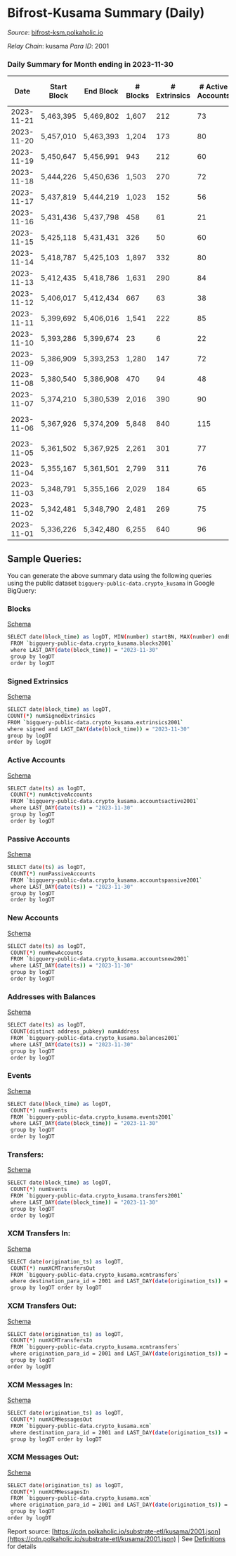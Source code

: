 # Bifrost-Kusama Summary (Daily)

_Source_: [bifrost-ksm.polkaholic.io](https://bifrost-ksm.polkaholic.io)

*Relay Chain*: kusama
*Para ID*: 2001



### Daily Summary for Month ending in 2023-11-30


| Date    | Start Block | End Block | # Blocks | # Extrinsics | # Active Accounts | # Passive Accounts | # New Accounts | # Addresses | # Events  | # Transfers ($USD) | # XCM Transfers In ($USD) | # XCM Transfers Out ($USD) | # XCM In | # XCM Out | Issues |
|---------|-------------|-----------|----------|--------------|-------------------|--------------------|----------------|-------------|-----------|--------------------|---------------------------|----------------------------|----------|-----------|--------|
| 2023-11-21 | 5,463,395 | 5,469,802 | 1,607 | 212 | 73 | 436 | 24 | 102,913 | 9,270 | 2,047 ($13,951.20) | 18 ($2,321.01) | 5  | 15 | 9 |  |
| 2023-11-20 | 5,457,010 | 5,463,393 | 1,204 | 173 | 80 | 440 | 20 | 102,891 | 7,422 | 1,739 ($6,995.75) | 28 ($384.92) | 11  | 1 | 3 |  |
| 2023-11-19 | 5,450,647 | 5,456,991 | 943 | 212 | 60 | 437 | 10 | 102,872 | 7,007 | 1,601 ($6,084.71) | 25 ($104.60) | 5 ($4,660.91) | 26 | 34 |  |
| 2023-11-18 | 5,444,226 | 5,450,636 | 1,503 | 270 | 72 | 471 | 16 | 102,863 | 10,500 | 2,525 ($35,406.90) | 31 ($28,968.87) | 3 ($4,277.54) | 40 | 39 |  |
| 2023-11-17 | 5,437,819 | 5,444,219 | 1,023 | 152 | 56 | 465 | 8 | 102,848 | 7,207 | 1,868 ($8,203.17) | 29 ($1,157.22) | 9 ($427.71) | 73 | 89 |  |
| 2023-11-16 | 5,431,436 | 5,437,798 | 458 | 61 | 21 | 127 | 6 | 102,842 | 1,876 | 213 ($4,218.55) | 30 ($8,686.37) | 4 ($260.02) | 82 | 80 |  |
| 2023-11-15 | 5,425,118 | 5,431,431 | 326 | 50 | 60 | 277 | 19 | 102,837 | 2,401 | 636 ($2,053.10) | 35 ($3,268.39) | 7 ($3,408.47) | 135 | 137 |  |
| 2023-11-14 | 5,418,787 | 5,425,103 | 1,897 | 332 | 80 | 466 | 11 | 102,820 | 12,865 | 3,032 ($17,403.33) | 31 ($2,142.49) | 4 ($171.47) | 58 | 62 |  |
| 2023-11-13 | 5,412,435 | 5,418,786 | 1,631 | 290 | 84 | 441 | 4 | 102,812 | 9,622 | 1,890 ($31,735.74) | 42 ($15,855.71) | 5 ($3,990.94) | 115 | 122 |  |
| 2023-11-12 | 5,406,017 | 5,412,434 | 667 | 63 | 38 |  |  | 102,810 | 4,331 | 1,180 ($9,530.52) | 40 ($4,471.62) |   | 113 | 112 |  |
| 2023-11-11 | 5,399,692 | 5,406,016 | 1,541 | 222 | 85 | 492 | 35 | 102,796 | 9,182 | 2,057 ($26,568.20) | 35 ($26,899.58) | 1 ($146.53) | 52 | 46 |  |
| 2023-11-10 | 5,393,286 | 5,399,674 | 23 | 6 | 22 | 49 |  | 102,761 | 203 | 55 ($6,031.30) | 35 ($10,881.27) | 2 ($781.22) | 70 | 59 |  |
| 2023-11-09 | 5,386,909 | 5,393,253 | 1,280 | 147 | 72 | 465 | 11 | 102,751 | 9,249 | 2,627 ($18,594.36) | 50 ($7,371.00) | 7 ($645.43) | 78 | 91 |  |
| 2023-11-08 | 5,380,540 | 5,386,908 | 470 | 94 | 48 | 180 |  | 102,740 | 2,686 | 417 ($3,418.19) | 47 ($6,363.65) | 3 ($15,165.04) | 90 | 73 |  |
| 2023-11-07 | 5,374,210 | 5,380,539 | 2,016 | 390 | 90 |  | 9 | 102,736 | 14,040 | 3,337 ($58,614.34) | 40 ($2,479.65) | 29  | 165 | 157 |  |
| 2023-11-06 | 5,367,926 | 5,374,209 | 5,848 | 840 | 115 | 487 | 13 | 102,728 | 36,891 | 9,004 ($91,571.39) | 42 ($10,149.35) | 16  | 59 | 70 | 436 missing (6.94%) |
| 2023-11-05 | 5,361,502 | 5,367,925 | 2,261 | 301 | 77 | 468 |  | 102,721 | 14,257 | 3,532 ($34,958.89) | 36 ($1,630.23) | 14  | 115 | 143 |  |
| 2023-11-04 | 5,355,167 | 5,361,501 | 2,799 | 311 | 76 | 467 | 9 | 102,711 | 18,068 | 4,713 ($62,496.66) | 36 ($51,549.38) | 9 ($402.80) | 72 | 80 |  |
| 2023-11-03 | 5,348,791 | 5,355,166 | 2,029 | 184 | 65 | 457 | 4 | 102,703 | 11,547 | 2,845 ($4,861.25) | 32 ($750.57) | 2 ($2.31) | 58 | 64 |  |
| 2023-11-02 | 5,342,481 | 5,348,790 | 2,481 | 269 | 75 | 463 |  | 102,700 | 16,171 | 4,299 ($12,043.62) | 32 ($5,782.85) | 5 ($1,140.63) | 49 | 50 |  |
| 2023-11-01 | 5,336,226 | 5,342,480 | 6,255 | 640 | 96 | 490 | 7 | 102,694 | 32,418 | 8,206 ($42,004.86) | 38 ($8,957.18) | 16 ($10,079.28) | 52 | 52 |  |

## Sample Queries:
You can generate the above summary data using the following queries using the public dataset `bigquery-public-data.crypto_kusama` in Google BigQuery:


### Blocks 

[Schema](https://github.com/colorfulnotion/substrate-etl/blob/main/schema/blocks.json)

```bash
SELECT date(block_time) as logDT, MIN(number) startBN, MAX(number) endBN, COUNT(*) numBlocks 
 FROM `bigquery-public-data.crypto_kusama.blocks2001`  
 where LAST_DAY(date(block_time)) = "2023-11-30" 
 group by logDT 
 order by logDT
```

### Signed Extrinsics 

[Schema](https://github.com/colorfulnotion/substrate-etl/blob/main/schema/extrinsics.json)

```bash
SELECT date(block_time) as logDT, 
COUNT(*) numSignedExtrinsics 
FROM `bigquery-public-data.crypto_kusama.extrinsics2001`  
where signed and LAST_DAY(date(block_time)) = "2023-11-30" 
group by logDT 
order by logDT
```

### Active Accounts 

[Schema](https://github.com/colorfulnotion/substrate-etl/blob/main/schema/accountsactive.json)

```bash
SELECT date(ts) as logDT, 
 COUNT(*) numActiveAccounts 
 FROM `bigquery-public-data.crypto_kusama.accountsactive2001` 
 where LAST_DAY(date(ts)) = "2023-11-30" 
 group by logDT 
 order by logDT
```

### Passive Accounts 

[Schema](https://github.com/colorfulnotion/substrate-etl/blob/main/schema/accountspassive.json)

```bash
SELECT date(ts) as logDT, 
 COUNT(*) numPassiveAccounts 
 FROM `bigquery-public-data.crypto_kusama.accountspassive2001` 
 where LAST_DAY(date(ts)) = "2023-11-30" 
 group by logDT 
 order by logDT
```

### New Accounts 

[Schema](https://github.com/colorfulnotion/substrate-etl/blob/main/schema/accountsnew.json)

```bash
SELECT date(ts) as logDT, 
 COUNT(*) numNewAccounts 
 FROM `bigquery-public-data.crypto_kusama.accountsnew2001` 
 where LAST_DAY(date(ts)) = "2023-11-30" 
 group by logDT
 order by logDT
```

### Addresses with Balances 

[Schema](https://github.com/colorfulnotion/substrate-etl/blob/main/schema/balances.json)

```bash
SELECT date(ts) as logDT,
 COUNT(distinct address_pubkey) numAddress 
 FROM `bigquery-public-data.crypto_kusama.balances2001` 
 where LAST_DAY(date(ts)) = "2023-11-30" 
 group by logDT 
 order by logDT
```

### Events 

[Schema](https://github.com/colorfulnotion/substrate-etl/blob/main/schema/events.json)

```bash
SELECT date(block_time) as logDT, 
 COUNT(*) numEvents 
 FROM `bigquery-public-data.crypto_kusama.events2001` 
 where LAST_DAY(date(block_time)) = "2023-11-30" 
 group by logDT 
 order by logDT
```

### Transfers:

[Schema](https://github.com/colorfulnotion/substrate-etl/blob/main/schema/transfers.json)

```bash
SELECT date(block_time) as logDT, 
 COUNT(*) numEvents 
 FROM `bigquery-public-data.crypto_kusama.transfers2001` 
 where LAST_DAY(date(block_time)) = "2023-11-30" 
 group by logDT 
 order by logDT
```

### XCM Transfers In: 

[Schema](https://github.com/colorfulnotion/substrate-etl/blob/main/schema/xcmtransfers.json)

```bash
SELECT date(origination_ts) as logDT, 
 COUNT(*) numXCMTransfersOut 
 FROM `bigquery-public-data.crypto_kusama.xcmtransfers` 
 where destination_para_id = 2001 and LAST_DAY(date(origination_ts)) = "2023-11-30" 
 group by logDT order by logDT
```

### XCM Transfers Out: 

[Schema](https://github.com/colorfulnotion/substrate-etl/blob/main/schema/xcmtransfers.json)

```bash
SELECT date(origination_ts) as logDT, 
 COUNT(*) numXCMTransfersIn 
 FROM `bigquery-public-data.crypto_kusama.xcmtransfers` 
 where origination_para_id = 2001 and LAST_DAY(date(origination_ts)) = "2023-11-30" 
 group by logDT 
order by logDT
```

### XCM Messages In: 

[Schema](https://github.com/colorfulnotion/substrate-etl/blob/main/schema/xcm.json)

```bash
SELECT date(origination_ts) as logDT, 
 COUNT(*) numXCMMessagesOut 
 FROM `bigquery-public-data.crypto_kusama.xcm` 
 where destination_para_id = 2001 and LAST_DAY(date(origination_ts)) = "2023-11-30" 
 group by logDT order by logDT
```

### XCM Messages Out: 

[Schema](https://github.com/colorfulnotion/substrate-etl/blob/main/schema/xcm.json)

```bash
SELECT date(origination_ts) as logDT, 
 COUNT(*) numXCMMessagesIn 
 FROM `bigquery-public-data.crypto_kusama.xcm` 
 where origination_para_id = 2001 and LAST_DAY(date(origination_ts)) = "2023-11-30" 
 group by logDT 
order by logDT
```


Report source: [https://cdn.polkaholic.io/substrate-etl/kusama/2001.json](https://cdn.polkaholic.io/substrate-etl/kusama/2001.json) | See [Definitions](/DEFINITIONS.md) for details
